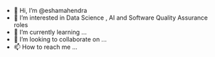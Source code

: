 - 👋 Hi, I’m @eshamahendra
- 👀 I’m interested in Data Science , AI and Software Quality Assurance roles
- 🌱 I’m currently learning ...
- 💞️ I’m looking to collaborate on ...
- 📫 How to reach me ...

<!---
eshamahendra/eshamahendra is a ✨ special ✨ repository because its `README.md` (this file) appears on your GitHub profile.
You can click the Preview link to take a look at your changes.
--->
